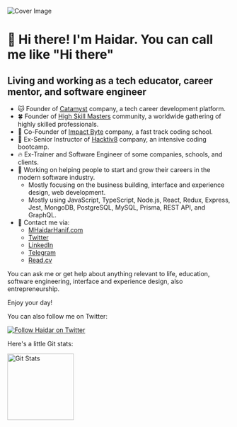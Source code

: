 ![Cover Image](https://user-images.githubusercontent.com/235584/145655056-86663b68-d602-4d11-9ee8-b93b7e64dc97.png)

# 🤠 Hi there! I'm Haidar. You can call me like "Hi there"

## Living and working as a tech educator, career mentor, and software engineer

- 🐱 Founder of [Catamyst](https://github.com/catamyst) company, a tech career development platform.
- 🍀 Founder of [High Skill Masters](https://github.com/highskillmasters) community, a worldwide gathering of highly skilled professionals.
- 🐲 Co-Founder of [Impact Byte](https://github.com/impactbyte) company, a fast track coding school.
- 🦊 Ex-Senior Instructor of [Hacktiv8](https://github.com/hacktiv8/phase-0-activities/graphs/contributors?from=2016-07-10&to=2020-07-09&type=a) company, an intensive coding bootcamp.
- 🔥 Ex-Trainer and Software Engineer of some companies, schools, and clients.
- 🔭 Working on helping people to start and grow their careers in the modern software industry.
  - Mostly focusing on the business building, interface and experience design, web development.
  - Mostly using JavaScript, TypeScript, Node.js, React, Redux, Express, Jest, MongoDB, PostgreSQL, MySQL, Prisma, REST API, and GraphQL.
- 💬 Contact me via:
  - [MHaidarHanif.com](https://mhaidarhanif.com)
  - [Twitter](https://twitter.com/mhaidarhanif)
  - [LinkedIn](https://linkedin.com/in/mhaidarhanif)
  - [Telegram](https://t.me/mhaidarhanif)
  - [Read.cv](https://read.cv/mhaidarhanif)

You can ask me or get help about anything relevant to life, education, software engineering, interface and experience design, also entrepreneurship.

Enjoy your day!

You can also follow me on Twitter:

<a href="https://twitter.com/mhaidarhanif">
  <img alt="Follow Haidar on Twitter" src="https://img.shields.io/twitter/follow/mhaidarhanif?style=for-the-badge">
</a>

Here's a little Git stats:

<a href="https://github.com/mhaidarhanif"><img alt="Git Stats" src="https://github-readme-stats.vercel.app/api?username=mhaidarhanif&include_all_commits=true&theme=github_dark&show_icons=true" height="150" /></a>

